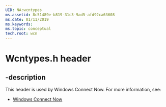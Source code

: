 ```yaml
---
UID: NA:wcntypes
ms.assetid: 8c51489e-b819-31c3-9ad5-afd92ca63608
ms.date: 01/11/2019
ms.keywords: 
ms.topic: conceptual
tech.root: wcn
---
```


# Wcntypes.h header


## -description


This header is used by Windows Connect Now. For more information, see:

- [Windows Connect Now](../_wcn/index.md)

